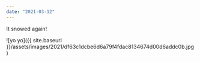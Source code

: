 ```yaml
---
date: "2021-03-12"
---
```


It snowed again!

![yo yo]({{ site.baseurl }}/assets/images/2021/df63c1dcbe6d6a79f4fdac8134674d00d6addc0b.jpg)
